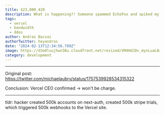 ```yaml
---
title: $23,000.420
description: What is happening?! Someone spammed EchoFox and spiked my Vercel bill to $23k and caused 56k+ accounts and trials...
tags:
  - vercel
  - bandwidth
  - ddos
author: Andras Bacsai
authorTwitter: heyandras
date: "2024-02-13T12:34:56.789Z"
image: https://d3e0luujhwn38u.cloudfront.net/resized/VM4HdJDv_mynLuaL0zP0kgg6wjuG0wj3LxUYvSfBnoI/s:1200/plain/s3://typefully-user-uploads/img/original/10070/49efe72e-e447-43d5-b12c-89abee39a3ec.png__edited
category: development
---
```


--- 

Original post: https://twitter.com/michaelaubry/status/1757539928534315322

Conclusion: Vercel CEO confirmed -> won't be charge.

--- 

tldr: hacker created 500k accounts on next-auth, created 500k stripe trials, which triggered 500k webhooks to the Vercel site.